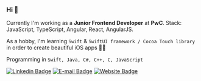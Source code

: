 ### Hi 👋

Currently I'm working as a **Junior Frontend Developer** at **PwC**. Stack: JavaScript, TypeScript, Angular, React, AngularJS.

As a hobby, I'm learning `Swift` & `SwiftUI framework / Cocoa Touch library` in order to create beautiful iOS apps 👨‍💻

Programming in `Swift, Java, C#, C++, C, JavaScript`

[![Linkedin Badge](https://img.shields.io/badge/michal--derej-blue?style=flat&logo=linkedin&labelColor=blue)](https://www.linkedin.com/in/michal-derej/)
[![E-mail Badge](https://img.shields.io/badge/-contact%40michalderej.com-red?style=flat&logo=Minutemailer&logoColor=white)](mailto:contact@michalderej.com)
[![Website Badge](https://img.shields.io/badge/-michalderej.com-green?style=flat&logo=Safari&logoColor=white)](https://www.michalderej.com)

<!--
**Razeer123/Razeer123** is a ✨ _special_ ✨ repository because its `README.md` (this file) appears on your GitHub profile.
-->
